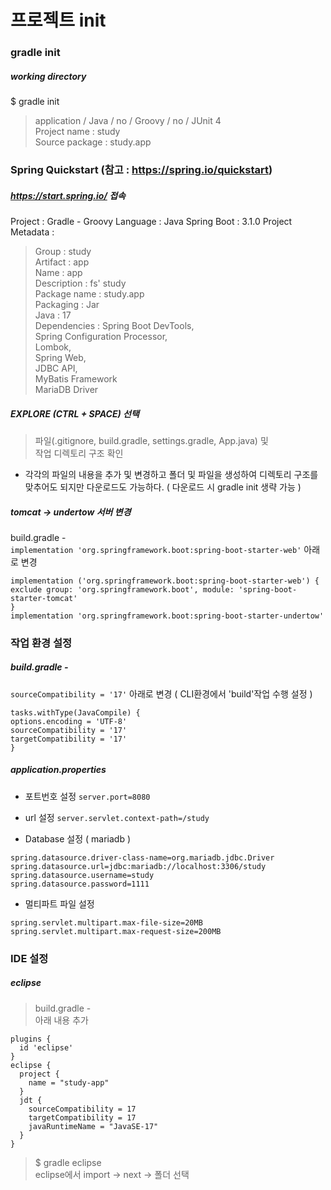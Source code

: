 # 프로젝트 init

### gradle init
##### working directory
$ gradle init
> application / Java / no / Groovy / no / JUnit 4 <br/>
> Project name : study <br/>
> Source package : study.app <br/>

### Spring Quickstart (참고 : https://spring.io/quickstart)
##### https://start.spring.io/ 접속

Project : Gradle - Groovy
Language : Java
Spring Boot : 3.1.0
Project Metadata :
> Group : study <br/>
> Artifact : app <br/>
> Name : app <br/>
> Description : fs' study <br/>
> Package name : study.app <br/>
> Packaging : Jar <br/>
> Java : 17 <br/>
Dependencies : 
> Spring Boot DevTools, <br/>
> Spring Configuration Processor, <br/>
> Lombok, <br/>
> Spring Web, <br/>
> JDBC API, <br/>
> MyBatis Framework <br/>
> MariaDB Driver <br/>
	
##### EXPLORE (CTRL + SPACE) 선택
> 파일(.gitignore, build.gradle, settings.gradle, App.java) 및  <br/>
> 작업 디렉토리 구조 확인 <br/>
- 각각의 파일의 내용을 추가 및 변경하고 폴더 및 파일을 생성하여 디렉토리 구조를 맞추어도 되지만 다운로드도 가능하다. ( 다운로드 시 gradle init 생략 가능 )

##### tomcat -> undertow 서버 변경
build.gradle -  
```implementation 'org.springframework.boot:spring-boot-starter-web'```
아래로 변경
```
implementation ('org.springframework.boot:spring-boot-starter-web') {
exclude group: 'org.springframework.boot', module: 'spring-boot-starter-tomcat'
}
implementation 'org.springframework.boot:spring-boot-starter-undertow'
```
### 작업 환경 설정
##### build.gradle -
```sourceCompatibility = '17'```
아래로 변경 ( CLI환경에서 'build'작업 수행 설정 )
```
tasks.withType(JavaCompile) {
options.encoding = 'UTF-8' 
sourceCompatibility = '17'
targetCompatibility = '17'
}
```
##### application.properties
- 포트번호 설정
```server.port=8080```
 - url 설정
```server.servlet.context-path=/study```

- Database 설정 ( mariadb )
```
spring.datasource.driver-class-name=org.mariadb.jdbc.Driver
spring.datasource.url=jdbc:mariadb://localhost:3306/study
spring.datasource.username=study
spring.datasource.password=1111
```
- 멀티파트 파일 설정
```
spring.servlet.multipart.max-file-size=20MB
spring.servlet.multipart.max-request-size=200MB
```

### IDE 설정
##### eclipse 
> build.gradle -  <br/>
> 아래 내용 추가
```
plugins {
  id 'eclipse'
}
eclipse {
  project {
    name = "study-app"
  }
  jdt {  
    sourceCompatibility = 17
    targetCompatibility = 17
    javaRuntimeName = "JavaSE-17"
  }
}
```
> $ gradle eclipse  <br/>
> eclipse에서 import -> next -> 폴더 선택  <br/>